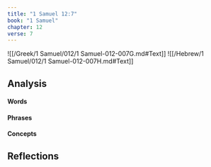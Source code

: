 ```yaml
---
title: "1 Samuel 12:7"
book: "1 Samuel"
chapter: 12
verse: 7
---
```

![[/Greek/1 Samuel/012/1 Samuel-012-007G.md#Text]]
![[/Hebrew/1 Samuel/012/1 Samuel-012-007H.md#Text]]

## Analysis

#### Words

#### Phrases

#### Concepts

## Reflections
